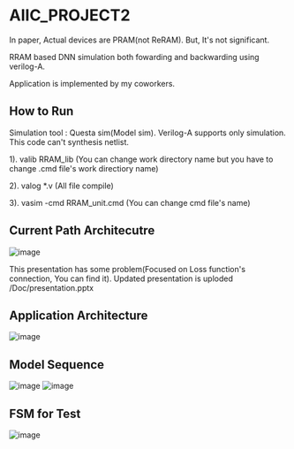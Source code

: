 # AIIC_PROJECT2
In paper, Actual devices are PRAM(not ReRAM). But, It's not significant.

RRAM based DNN simulation both fowarding and backwarding using verilog-A.

Application is implemented by my coworkers.

## How to Run
Simulation tool : Questa sim(Model sim). Verilog-A supports only simulation. This code can't synthesis netlist.

1). valib RRAM_lib (You can change work directory name but you have to change .cmd file's work directiory name)

2). valog *.v (All file compile)

3). vasim -cmd RRAM_unit.cmd (You can change cmd file's name)

## Current Path Architecutre
![image](https://user-images.githubusercontent.com/109369687/204360414-39a79b8f-842f-4891-a162-0ff270cb142d.png)

This presentation has some problem(Focused on Loss function's connection, You can find it). Updated presentation is uploded /Doc/presentation.pptx
## Application Architecture
![image](https://user-images.githubusercontent.com/109369687/204360681-de30c5bc-4ecd-4a9f-9f31-124859808208.png)

## Model Sequence
![image](https://user-images.githubusercontent.com/109369687/204360818-f0357d3c-84eb-4749-b586-2755a47b08b4.png)
![image](https://user-images.githubusercontent.com/109369687/204360913-465b83cb-d232-4462-ad06-94c84df69a76.png)

## FSM for Test
![image](https://user-images.githubusercontent.com/109369687/204361054-f372e1b7-21ca-4807-9a80-320caa900daa.png)
